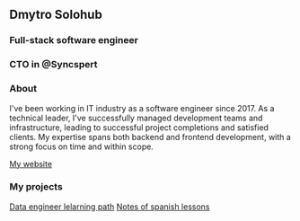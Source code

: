 ## Dmytro Solohub

### Full-stack software engineer
### CTO in @Syncspert

### About

I've been working in IT industry as a software engineer since 2017.
As a technical leader, I've successfully managed development teams and infrastructure, leading to successful project completions and satisfied clients.
My expertise spans both backend and frontend development, with a strong focus on time and within scope.

[My website](https://dsoloh.me)

### My projects

[Data engineer lelarning path](https://github.com/sologubd/data-engineer-roadmap)
[Notes of spanish lessons](https://spanish-lessons.dsoloh.me)
